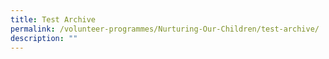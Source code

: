 ```yaml
---
title: Test Archive
permalink: /volunteer-programmes/Nurturing-Our-Children/test-archive/
description: ""
---
```

